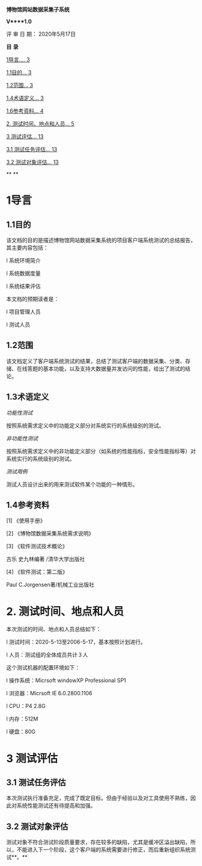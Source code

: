  

 

 

 

 

 

 

 

 

 

**博物馆网站数据采集子系统**

 

 

 

 

 

**V****1.0**

 

 

 

 

 

 

 

 

 

 

 

 

 

 

 

 

 

 

 

 

评   审  日 期： 2020年5月17日



**目** **录**

[1导言.... 3](#_Toc175725800)

[1.1目的... 3](#_Toc175725801)

[1.2范围... 3](#_Toc175725802)

[1.4术语定义... 3](#_Toc175725804)

[1.6参考资料... 4](#_Toc175725806)

[2. 测试时间、地点和人员... 5](#_Toc175725808)

[3 测试评估... 13](#_Toc175725824)

[3.1 测试任务评估... 13](#_Toc175725825)

[3.2 测试对象评估... 13](#_Toc175725826)

 

**
**

# 1导言

## 1.1目的

该文档的目的是描述博物馆网站数据采集系统的项目客户端系统测试的总结报告，其主要内容包括：

l 系统环境简介

l 系统数据度量

l 系统结果评估

 

本文档的预期读者是：

l 项目管理人员

l 测试人员

 

## 1.2范围

该文档定义了客户端系统测试的结果，总结了测试客户端的数据采集、分类、存储、在线答题的基本功能，以及支持大数据量并发访问的性能，给出了测试的结论。

 

 

## 1.3术语定义

*功能性测试*

按照系统需求定义中的功能定义部分对系统实行的系统级别的测试。

 

*非功能性测试*

按照系统需求定义中的非功能定义部分（如系统的性能指标，安全性能指标等）对系统实行的系统级别的测试。

 

*测试用例*

测试人员设计出来的用来测试软件某个功能的一种情形。 

 



 

## 1.4参考资料

[1] 《使用手册》 

[2] 《博物馆数据采集系统需求说明》 

[3] 《软件测试技术概论》

  古乐 史九林编著 /清华大学出版社

[4] 《软件测试：第二版》 

  Paul C.Jorgensen著/机械工业出版社

 



 

 

# 2. 测试时间、地点和人员

本次测试的时间、地点和人员总结如下：

l 测试时间：2020-5-13至2006-5-17，基本按照计划进行。

l 人员：测试组的全体成员共计３人

这个测试机器的配置环境如下：

l 操作系统：Micrsoft windowXP Professional SP1

l 浏览器：Micrsoft IE 6.0.2800.1106

l CPU：P4 2.8G

l 内存：512M

l 硬盘：80G

 



 

# 3 测试评估

 

## 3.1 测试任务评估

  本次测试执行准备充足，完成了既定目标。但由于经验以及对工具使用不熟练，因此对系统性能测试还有待提高和加强。

 

## 3.2 测试对象评估

  测试对象不符合测试阶段质量要求，存在较多的缺陷，尤其是缓冲区溢出缺陷，所以，不能进入下一个阶段，这个客户端的系统需要进行修正，而后重新组织系统测试**。**